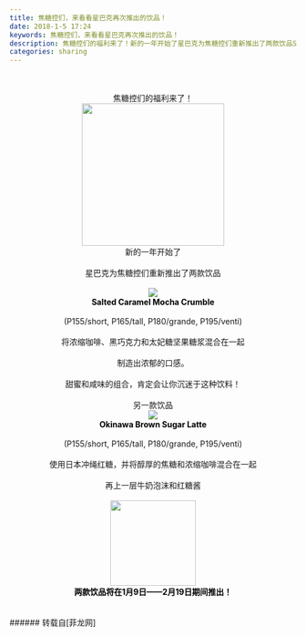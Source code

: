 ```yaml
---
title: 焦糖控们，来看看星巴克再次推出的饮品！
date: 2018-1-5 17:24
keywords: 焦糖控们，来看看星巴克再次推出的饮品！
description: 焦糖控们的福利来了！新的一年开始了星巴克为焦糖控们重新推出了两款饮品Salted Caramel Mocha Crumble (P155/short, P165/tall, P180/grande, P195/venti)将浓缩咖啡、黑巧克力和太妃糖坚果糖浆混合在一起制造出浓郁的口感。甜蜜和咸味的组合，肯定会让你沉迷于这种饮料！另一款饮品Okinawa Brown Sugar Latte(P155/short, P165/tall, P180/grande, P195/venti)使用日本冲绳红糖，并将醇厚的焦糖和浓缩咖啡混合在一起再上一层牛奶泡沫和红糖酱两款饮品将在1月9日——2月19日期间推出！
categories: sharing
---
```

<td class="t_f" id="postmessage_1076239">

<br/>
<br/>
<div align="center">焦糖控们的福利来了！</div><div align="center"><img alt="" border="0" class="zoom" data-cf-modified-deebb303889dc0cabe1d895a-="" file="http://img.youbiaoqing.com/u/4254b6548caa78f86bbcaf69517e9ba5.gif" height="250" id="aimg_KfvFv" onclick="" onmouseover="" src="http://img.youbiaoqing.com/u/4254b6548caa78f86bbcaf69517e9ba5.gif" width="250"/></div><div align="center">新的一年开始了</div><br/>
<div align="center">星巴克为焦糖控们重新推出了两款饮品</div><br/>
<div align="center">

<img aid="728824" data-cf-modified-deebb303889dc0cabe1d895a-="" file="data/attachment/forum/201801/05/171633ibzwlnun1ywleyzf.jpg.thumb.jpg" id="aimg_728824" inpost="1" onclick="" onmouseover="" src="http://www.flw.ph/data/attachment/forum/201801/05/171633ibzwlnun1ywleyzf.jpg" style="cursor:pointer" zoomfile="data/attachment/forum/201801/05/171633ibzwlnun1ywleyzf.jpg"/>


</div><div align="center"><strong><font color="#000000">Salted Caramel Mocha Crumble </font></strong></div><br/>
<div align="center">(P155/short, P165/tall, P180/grande, P195/venti)</div><br/>
<div align="center">将浓缩咖啡、黑巧克力和太妃糖坚果糖浆混合在一起</div><br/>
<div align="center">制造出浓郁的口感。</div><br/>
<div align="center">甜蜜和咸味的组合，肯定会让你沉迷于这种饮料！</div><br/>
<div align="center">另一款饮品</div><div align="center">

<img aid="728825" data-cf-modified-deebb303889dc0cabe1d895a-="" file="data/attachment/forum/201801/05/171728kvghshtovp9pg9dy.jpg.thumb.jpg" id="aimg_728825" inpost="1" onclick="" onmouseover="" src="http://www.flw.ph/data/attachment/forum/201801/05/171728kvghshtovp9pg9dy.jpg" style="cursor:pointer" zoomfile="data/attachment/forum/201801/05/171728kvghshtovp9pg9dy.jpg"/>


</div><div align="center"><font color="#000000"><strong>Okinawa Brown Sugar Latte</strong></font></div><br/>
<div align="center">(P155/short, P165/tall, P180/grande, P195/venti)</div><br/>
<div align="center">使用日本冲绳红糖，并将醇厚的焦糖和浓缩咖啡混合在一起</div><br/>
<div align="center">再上一层牛奶泡沫和红糖酱</div><br/>
<div align="center"><img alt="" border="0" class="zoom" data-cf-modified-deebb303889dc0cabe1d895a-="" file="http://img.youai123.com/1507602781-1099.jpg" height="150" id="aimg_gYYE4" onclick="" onmouseover="" src="http://img.youai123.com/1507602781-1099.jpg" width="150"/></div><div align="center"><strong><font color="#000000">两款饮品将在1月9日——2月19日期间推出！</font></strong></div><br/>
<br/>
</td>
###### 转载自[菲龙网]